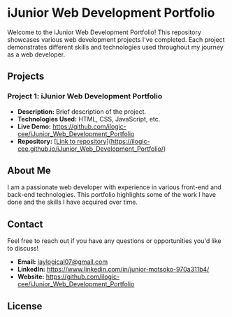 # iJunior Web Development Portfolio

Welcome to the iJunior Web Development Portfolio! This repository showcases various web development projects I've completed. Each project demonstrates different skills and technologies used throughout my journey as a web developer.

## Projects

### Project 1: iJunior Web Development Portfolio

- **Description:** Brief description of the project.
- **Technologies Used:** HTML, CSS, JavaScript, etc.
- **Live Demo:** https://github.com/ilogic-cee/iJunior_Web_Development_Portfolio
- **Repository:** [[Link to repository](notion://www.notion.so/GitHub-ba56d5188e6441cda63b967b8321d565?showMoveTo=true&saveParent=true#)](https://ilogic-cee.github.io/iJunior_Web_Development_Portfolio/)

### 

## About Me

I am a passionate web developer with experience in various front-end and back-end technologies. This portfolio highlights some of the work I have done and the skills I have acquired over time.

## Contact

Feel free to reach out if you have any questions or opportunities you'd like to discuss!

- **Email:** jaylogical07@gmail.com
- **LinkedIn:** https://www.linkedin.com/in/junior-motsoko-970a311b4/
- **Website:** https://github.com/ilogic-cee/iJunior_Web_Development_Portfolio

## License
